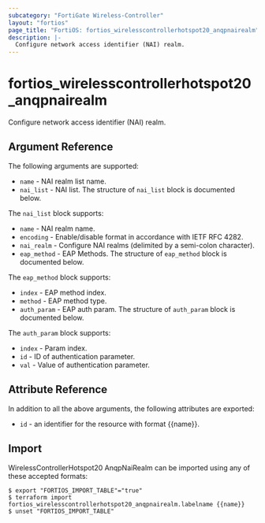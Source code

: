 ```yaml
---
subcategory: "FortiGate Wireless-Controller"
layout: "fortios"
page_title: "FortiOS: fortios_wirelesscontrollerhotspot20_anqpnairealm"
description: |-
  Configure network access identifier (NAI) realm.
---
```


# fortios_wirelesscontrollerhotspot20_anqpnairealm
Configure network access identifier (NAI) realm.

## Argument Reference

The following arguments are supported:

* `name` - NAI realm list name.
* `nai_list` - NAI list. The structure of `nai_list` block is documented below.

The `nai_list` block supports:

* `name` - NAI realm name.
* `encoding` - Enable/disable format in accordance with IETF RFC 4282.
* `nai_realm` - Configure NAI realms (delimited by a semi-colon character).
* `eap_method` - EAP Methods. The structure of `eap_method` block is documented below.

The `eap_method` block supports:

* `index` - EAP method index.
* `method` - EAP method type.
* `auth_param` - EAP auth param. The structure of `auth_param` block is documented below.

The `auth_param` block supports:

* `index` - Param index.
* `id` - ID of authentication parameter.
* `val` - Value of authentication parameter.


## Attribute Reference

In addition to all the above arguments, the following attributes are exported:
* `id` - an identifier for the resource with format {{name}}.

## Import

WirelessControllerHotspot20 AnqpNaiRealm can be imported using any of these accepted formats:
```
$ export "FORTIOS_IMPORT_TABLE"="true"
$ terraform import fortios_wirelesscontrollerhotspot20_anqpnairealm.labelname {{name}}
$ unset "FORTIOS_IMPORT_TABLE"
```
